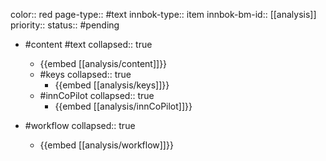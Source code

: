 color:: red
page-type:: #text
innbok-type:: item
innbok-bm-id:: [[analysis]]
priority:: 
status:: #pending

- #content #text
  collapsed:: true
	- {{embed [[analysis/content]]}}
  - #keys
    collapsed:: true
	  - {{embed [[analysis/keys]]}}
  - #innCoPilot
    collapsed:: true
	  - {{embed [[analysis/innCoPilot]]}}

- #workflow
  collapsed:: true
	- {{embed [[analysis/workflow]]}}


